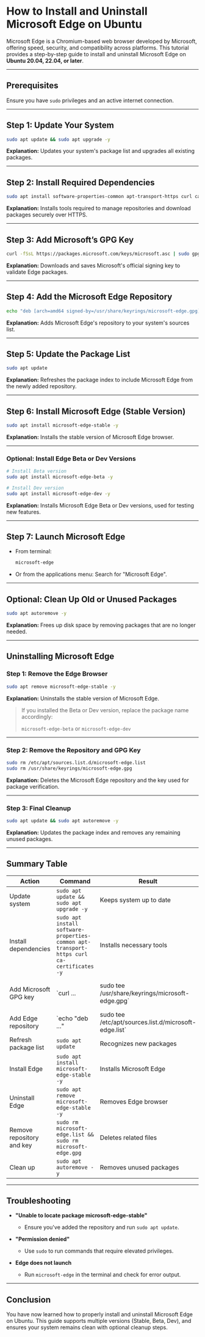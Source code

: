 # How to Install and Uninstall Microsoft Edge on Ubuntu

Microsoft Edge is a Chromium-based web browser developed by Microsoft, offering speed, security, and compatibility across platforms. This tutorial provides a step-by-step guide to install and uninstall Microsoft Edge on **Ubuntu 20.04, 22.04, or later**.

---

## Prerequisites

Ensure you have `sudo` privileges and an active internet connection.

---

## Step 1: Update Your System

```bash
sudo apt update && sudo apt upgrade -y
```

**Explanation:** Updates your system's package list and upgrades all existing packages.

---

## Step 2: Install Required Dependencies

```bash
sudo apt install software-properties-common apt-transport-https curl ca-certificates -y
```

**Explanation:** Installs tools required to manage repositories and download packages securely over HTTPS.

---

## Step 3: Add Microsoft’s GPG Key

```bash
curl -fSsL https://packages.microsoft.com/keys/microsoft.asc | sudo gpg --dearmor | sudo tee /usr/share/keyrings/microsoft-edge.gpg > /dev/null
```

**Explanation:** Downloads and saves Microsoft's official signing key to validate Edge packages.

---

## Step 4: Add the Microsoft Edge Repository

```bash
echo "deb [arch=amd64 signed-by=/usr/share/keyrings/microsoft-edge.gpg] https://packages.microsoft.com/repos/edge stable main" | sudo tee /etc/apt/sources.list.d/microsoft-edge.list
```

**Explanation:** Adds Microsoft Edge's repository to your system's sources list.

---

## Step 5: Update the Package List

```bash
sudo apt update
```

**Explanation:** Refreshes the package index to include Microsoft Edge from the newly added repository.

---

## Step 6: Install Microsoft Edge (Stable Version)

```bash
sudo apt install microsoft-edge-stable -y
```

**Explanation:** Installs the stable version of Microsoft Edge browser.

---

### Optional: Install Edge Beta or Dev Versions

```bash
# Install Beta version
sudo apt install microsoft-edge-beta -y

# Install Dev version
sudo apt install microsoft-edge-dev -y
```

**Explanation:** Installs Microsoft Edge Beta or Dev versions, used for testing new features.

---

## Step 7: Launch Microsoft Edge

* From terminal:

  ```bash
  microsoft-edge
  ```
* Or from the applications menu: Search for "Microsoft Edge".

---

## Optional: Clean Up Old or Unused Packages

```bash
sudo apt autoremove -y
```

**Explanation:** Frees up disk space by removing packages that are no longer needed.

---

## Uninstalling Microsoft Edge

### Step 1: Remove the Edge Browser

```bash
sudo apt remove microsoft-edge-stable -y
```

**Explanation:** Uninstalls the stable version of Microsoft Edge.

> If you installed the Beta or Dev version, replace the package name accordingly:
>
> `microsoft-edge-beta` or `microsoft-edge-dev`

---

### Step 2: Remove the Repository and GPG Key

```bash
sudo rm /etc/apt/sources.list.d/microsoft-edge.list
sudo rm /usr/share/keyrings/microsoft-edge.gpg
```

**Explanation:** Deletes the Microsoft Edge repository and the key used for package verification.

---

### Step 3: Final Cleanup

```bash
sudo apt update && sudo apt autoremove -y
```

**Explanation:** Updates the package index and removes any remaining unused packages.

---

## Summary Table

| Action                    | Command                                                                                   | Result                                                 |                               |
| ------------------------- | ----------------------------------------------------------------------------------------- | ------------------------------------------------------ | ----------------------------- |
| Update system             | `sudo apt update && sudo apt upgrade -y`                                                  | Keeps system up to date                                |                               |
| Install dependencies      | `sudo apt install software-properties-common apt-transport-https curl ca-certificates -y` | Installs necessary tools                               |                               |
| Add Microsoft GPG key     | \`curl ...                                                                                | sudo tee /usr/share/keyrings/microsoft-edge.gpg\`      | Adds package verification key |
| Add Edge repository       | \`echo "deb ..."                                                                          | sudo tee /etc/apt/sources.list.d/microsoft-edge.list\` | Adds Edge package source      |
| Refresh package list      | `sudo apt update`                                                                         | Recognizes new packages                                |                               |
| Install Edge              | `sudo apt install microsoft-edge-stable -y`                                               | Installs Microsoft Edge                                |                               |
| Uninstall Edge            | `sudo apt remove microsoft-edge-stable -y`                                                | Removes Edge browser                                   |                               |
| Remove repository and key | `sudo rm microsoft-edge.list && sudo rm microsoft-edge.gpg`                               | Deletes related files                                  |                               |
| Clean up                  | `sudo apt autoremove -y`                                                                  | Removes unused packages                                |                               |

---

## Troubleshooting

* **"Unable to locate package microsoft-edge-stable"**

  * Ensure you've added the repository and run `sudo apt update`.

* **"Permission denied"**

  * Use `sudo` to run commands that require elevated privileges.

* **Edge does not launch**

  * Run `microsoft-edge` in the terminal and check for error output.

---

## Conclusion

You have now learned how to properly install and uninstall Microsoft Edge on Ubuntu. This guide supports multiple versions (Stable, Beta, Dev), and ensures your system remains clean with optional cleanup steps.

